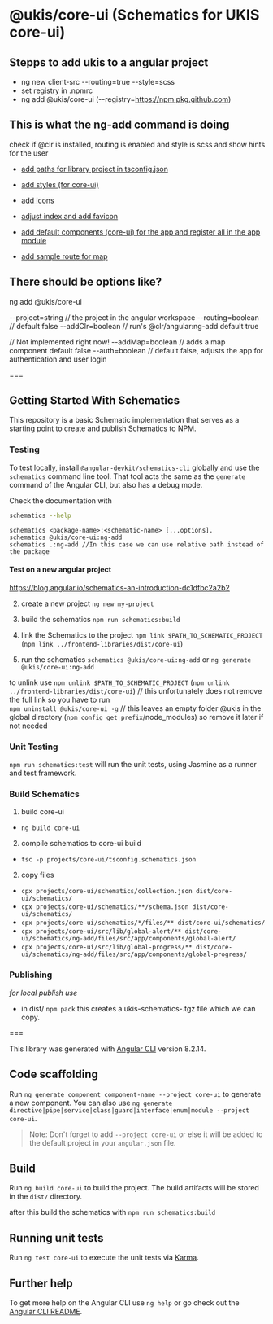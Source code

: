# @ukis/core-ui (Schematics for UKIS core-ui)

## Stepps to add ukis to a angular project
- ng new client-src --routing=true --style=scss
- set registry in .npmrc
- ng add @ukis/core-ui (--registry=https://npm.pkg.github.com)

## This is what the ng-add command is doing
check if @clr is installed, routing is enabled and style is scss and show hints for the user

- [add paths for library project in tsconfig.json](schematics/ng-add/index.ts#L260)

- [add styles (for core-ui)](schematics/ng-add/index.ts#L52)

- [add icons](schematics/ng-add/index.ts#L52)

- [adjust index and add favicon](schematics/ng-add/index.ts#L299)

- [add default components (core-ui) for the app and register all in the app module](schematics/ng-add/index.ts#L52)

- [add sample route for map](schematics/ng-add/index.ts#L39)

## There should be options like?

ng add @ukis/core-ui 

--project=string // the project in the angular workspace
--routing=boolean // default false
--addClr=boolean // run's @clr/angular:ng-add default true

// Not implemented right now!
--addMap=boolean // adds a map component default false
--auth=boolean // default false, adjusts the app for authentication and user login


===


## Getting Started With Schematics

This repository is a basic Schematic implementation that serves as a starting point to create and publish Schematics to NPM.

### Testing

To test locally, install `@angular-devkit/schematics-cli` globally and use the `schematics` command line tool. That tool acts the same as the `generate` command of the Angular CLI, but also has a debug mode.

Check the documentation with
```bash
schematics --help
```

```
schematics <package-name>:<schematic-name> [...options].
schematics @ukis/core-ui:ng-add
schematics .:ng-add //In this case we can use relative path instead of the package
```

#### Test on a new angular project
https://blog.angular.io/schematics-an-introduction-dc1dfbc2a2b2

2. create a new project `ng new my-project`

1. build the schematics `npm run schematics:build`

3. link the Schematics to the project `npm link $PATH_TO_SCHEMATIC_PROJECT` (`npm link ../frontend-libraries/dist/core-ui`)

4. run the schematics `schematics @ukis/core-ui:ng-add` or `ng generate @ukis/core-ui:ng-add`


to unlink use 
`npm unlink $PATH_TO_SCHEMATIC_PROJECT` (`npm unlink ../frontend-libraries/dist/core-ui`) // this unfortunately does not remove the full link so you have to run   
`npm uninstall @ukis/core-ui -g` // this leaves an empty folder @ukis in the global directory (`npm config get prefix`/node_modules) so remove it later if not needed



### Unit Testing

`npm run schematics:test` will run the unit tests, using Jasmine as a runner and test framework.


### Build Schematics
1. build core-ui
- `ng build core-ui`

2. compile schematics to core-ui build 
- `tsc -p projects/core-ui/tsconfig.schematics.json`

2. copy files
- `cpx projects/core-ui/schematics/collection.json dist/core-ui/schematics/`
- `cpx projects/core-ui/schematics/**/schema.json dist/core-ui/schematics/`
- `cpx projects/core-ui/schematics/*/files/** dist/core-ui/schematics/`
- `cpx projects/core-ui/src/lib/global-alert/** dist/core-ui/schematics/ng-add/files/src/app/components/global-alert/`
- `cpx projects/core-ui/src/lib/global-progress/** dist/core-ui/schematics/ng-add/files/src/app/components/global-progress/`

### Publishing

*for local publish use*
- in dist/ `npm pack` this creates a ukis-schematics-<version>.tgz file which we can copy.
 

===


This library was generated with [Angular CLI](https://github.com/angular/angular-cli) version 8.2.14.

## Code scaffolding

Run `ng generate component component-name --project core-ui` to generate a new component. You can also use `ng generate directive|pipe|service|class|guard|interface|enum|module --project core-ui`.
> Note: Don't forget to add `--project core-ui` or else it will be added to the default project in your `angular.json` file. 

## Build

Run `ng build core-ui` to build the project. The build artifacts will be stored in the `dist/` directory.

after this build the schematics with `npm run schematics:build` 

## Running unit tests

Run `ng test core-ui` to execute the unit tests via [Karma](https://karma-runner.github.io).

## Further help

To get more help on the Angular CLI use `ng help` or go check out the [Angular CLI README](https://github.com/angular/angular-cli/blob/master/README.md).
